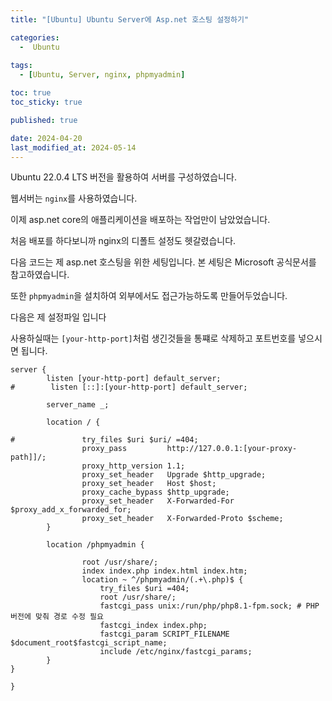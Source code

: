 ```yaml
---
title: "[Ubuntu] Ubuntu Server에 Asp.net 호스팅 설정하기"

categories:
  -  Ubuntu
  
tags:
  - [Ubuntu, Server, nginx, phpmyadmin]

toc: true
toc_sticky: true

published: true

date: 2024-04-20
last_modified_at: 2024-05-14
---
```



Ubuntu 22.0.4 LTS 버전을 활용하여 서버를 구성하였습니다.

웹서버는 `nginx`를 사용하였습니다.

이제 asp.net core의 애플리케이션을 배포하는 작업만이 남았었습니다.

처음 배포를 하다보니까 nginx의 디폴트 설정도 헷갈렸습니다.

다음 코드는 제 asp.net 호스팅을 위한 세팅입니다. 본 세팅은 Microsoft 공식문서를 참고하였습니다.

또한 `phpmyadmin`을 설치하여 외부에서도 접근가능하도록 만들어두었습니다.

다음은 제 설정파일 입니다

사용하실때는 `[your-http-port]`처럼 생긴것들을 통쨰로 삭제하고 포트번호를 넣으시면 됩니다.

```shell
server {
        listen [your-http-port] default_server;
#        listen [::]:[your-http-port] default_server;

        server_name _;

        location / {

#               try_files $uri $uri/ =404;
                proxy_pass         http://127.0.0.1:[your-proxy-path]]/;
                proxy_http_version 1.1;
                proxy_set_header   Upgrade $http_upgrade;
                proxy_set_header   Host $host;
                proxy_cache_bypass $http_upgrade;
                proxy_set_header   X-Forwarded-For $proxy_add_x_forwarded_for;
                proxy_set_header   X-Forwarded-Proto $scheme;
        }

        location /phpmyadmin {

                root /usr/share/;       
                index index.php index.html index.htm;
                location ~ ^/phpmyadmin/(.+\.php)$ {
                    try_files $uri =404;
                    root /usr/share/;
                    fastcgi_pass unix:/run/php/php8.1-fpm.sock; # PHP 버전에 맞춰 경로 수정 필요
                    fastcgi_index index.php;
                    fastcgi_param SCRIPT_FILENAME $document_root$fastcgi_script_name;
                    include /etc/nginx/fastcgi_params;
        }
}

}
```